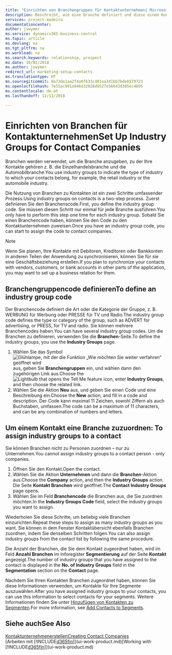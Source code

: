 ```yaml
---
title: "Einrichten von Branchengruppen für Kontaktunternehmen| Microsoft Docs"
description: Beschreibt, wie eine Branche definiert und diese einem Kontaktunternehmen, beispielsweise Einzelhandelsbranche, oder der Automobilindustrie zuweist.
services: project-madeira
documentationcenter: 
author: jswymer
ms.service: dynamics365-business-central
ms.topic: article
ms.devlang: na
ms.tgt_pltfrm: na
ms.workload: na
ms.search.keywords: relationship, prospect
ms.date: 10/01/2018
ms.author: jswymer
redirect_url: marketing-setup-contacts
ms.translationtype: HT
ms.sourcegitcommit: 8a73de1aa2f4a0f633c401ea341bb7bde6579723
ms.openlocfilehash: 7e55ac991a946d32028d9527e56643d305ec4095
ms.contentlocale: de-at
ms.lasthandoff: 12/11/2018

---
```

# <a name="set-up-industry-groups-for-contact-companies"></a><span data-ttu-id="25cd4-103">Einrichten von Branchen für Kontaktunternehmen</span><span class="sxs-lookup"><span data-stu-id="25cd4-103">Set Up Industry Groups for Contact Companies</span></span>
<span data-ttu-id="25cd4-104">Branchen werden verwendet, um die Branche anzugeben, zu der Ihre Kontakte gehören z. B. die Einzelhandelsbranche und die Automobilbranche.</span><span class="sxs-lookup"><span data-stu-id="25cd4-104">You use industry groups to indicate the type of industry to which your contacts belong, for example, the retail industry or the automobile industry.</span></span>

<span data-ttu-id="25cd4-105">Die Nutzung von Branchen zu Kontakten ist ein zwei Schritte umfassender Prozess.</span><span class="sxs-lookup"><span data-stu-id="25cd4-105">Using industry groups on contacts is a two-step process.</span></span> <span data-ttu-id="25cd4-106">Zuerst definieren Sie den Branchenscode.</span><span class="sxs-lookup"><span data-stu-id="25cd4-106">First, you define the industry group code.</span></span> <span data-ttu-id="25cd4-107">Sie müssen diesen Schritt nur einmal für jede Branche ausführen.</span><span class="sxs-lookup"><span data-stu-id="25cd4-107">You only have to perform this step one time for each industry group.</span></span> <span data-ttu-id="25cd4-108">Sobald Sie einen Branchencode haben, können Sie den Code zu den Kontaktunternehmen zuweisen.</span><span class="sxs-lookup"><span data-stu-id="25cd4-108">Once you have an industry group code, you can start to assign the code to contact companies.</span></span>

> [!NOTE]  
>   <span data-ttu-id="25cd4-109">Wenn Sie planen, Ihre Kontakte mit Debitoren, Kreditoren oder Bankkonten in anderen Teilen der Anwendung zu synchronisieren, können Sie für sie eine Geschäftsbeziehung erstellen.</span><span class="sxs-lookup"><span data-stu-id="25cd4-109">If you plan to synchronize your contacts with vendors, customers, or bank accounts in other parts of the application, you may want to set up a business relation for them.</span></span>

## <a name="to-define-an-industry-group-code"></a><span data-ttu-id="25cd4-110">Branchengruppencode definieren</span><span class="sxs-lookup"><span data-stu-id="25cd4-110">To define an industry group code</span></span>
<span data-ttu-id="25cd4-111">Der Branchencode definiert die Art oder die Kategorie der Gruppe, z. B. WERBUNG für Werbung oder PRESSE für TV und Radio.</span><span class="sxs-lookup"><span data-stu-id="25cd4-111">The industry group code defines the type or category of the group, such as ADVERT for advertising, or PRESS, for TV and radio.</span></span> <span data-ttu-id="25cd4-112">Sie können mehrere Branchencodes haben.</span><span class="sxs-lookup"><span data-stu-id="25cd4-112">You can have several industry group codes.</span></span> <span data-ttu-id="25cd4-113">Um die Branchen zu definieren, verwenden Sie die **Branchen**-Seite.</span><span class="sxs-lookup"><span data-stu-id="25cd4-113">To define the industry groups, you use the **Industry Groups** page.</span></span>

1. <span data-ttu-id="25cd4-114">Wählen Sie das Symbol ![Glühlampe, mit der die Funktion „Wie möchten Sie weiter verfahren“ geöffnet wird](media/ui-search/search_small.png "Wie möchten Sie weiter verfahren?") aus, geben Sie **Branchengruppen** ein, und wählen dann den zugehörigen Link aus.</span><span class="sxs-lookup"><span data-stu-id="25cd4-114">Choose the ![Lightbulb that opens the Tell Me feature](media/ui-search/search_small.png "Tell me what you want to do") icon, enter **Industry Groups**, and then choose the related link.</span></span>
2. <span data-ttu-id="25cd4-115">Wählen Sie die Aktion **Neu** aus, und geben Sie einen Code und eine Beschreibung ein.</span><span class="sxs-lookup"><span data-stu-id="25cd4-115">Choose the **New** action, and fill in a code and description.</span></span> <span data-ttu-id="25cd4-116">Der Code kann maximal 11 Zeichen, sowohl Ziffern als auch Buchstaben, umfassen.</span><span class="sxs-lookup"><span data-stu-id="25cd4-116">The code can be a maximum of 11 characters, and can be any combination of numbers and letters.</span></span>

## <span data-ttu-id="25cd4-117"><a name="AssignIndustryGroupContact">Um einem Kontakt eine Branche zuzuordnen:</a></span><span class="sxs-lookup"><span data-stu-id="25cd4-117"><a name="AssignIndustryGroupContact"></a> To assign industry groups to a contact</span></span>
<span data-ttu-id="25cd4-118">Sie können Branchen nicht zu Personen zuordnen – nur zu Unternehmen.</span><span class="sxs-lookup"><span data-stu-id="25cd4-118">You cannot assign industry groups to a contact person - only companies.</span></span>

1. <span data-ttu-id="25cd4-119">Öffnen Sie den Kontakt.</span><span class="sxs-lookup"><span data-stu-id="25cd4-119">Open the contact.</span></span>
2. <span data-ttu-id="25cd4-120">Wählen Sie die Aktion **Unternehmen** und dann die **Branchen**-Aktion aus.</span><span class="sxs-lookup"><span data-stu-id="25cd4-120">Choose the **Company** action, and then the **Industry Groups** action.</span></span> <span data-ttu-id="25cd4-121">Die Seite **Kontakt Branchen** wird geöffnet.</span><span class="sxs-lookup"><span data-stu-id="25cd4-121">The **Contact Industry Groups** page opens.</span></span>
3. <span data-ttu-id="25cd4-122">Wählen Sie im Feld **Branchencode** die Branchen aus, die Sie zuordnen möchten.</span><span class="sxs-lookup"><span data-stu-id="25cd4-122">In the **Industry Groups Code** field, select the industry groups you want to assign.</span></span>

<span data-ttu-id="25cd4-123">Wiederholen Sie diese Schritte, um beliebig viele Branchen einzurichten.</span><span class="sxs-lookup"><span data-stu-id="25cd4-123">Repeat these steps to assign as many industry groups as you want.</span></span> <span data-ttu-id="25cd4-124">Sie können in dem Fenster Kontaktübersicht ebenfalls Branchen zuordnen, indem Sie denselben Schritten folgen.</span><span class="sxs-lookup"><span data-stu-id="25cd4-124">You can also assign industry groups from the contact list by following the same procedure.</span></span>

<span data-ttu-id="25cd4-125">Die Anzahl der Branchen, die Sie dem Kontakt zugeordnet haben, wird im Feld **Anzahl Branchen** im Inforegister **Segmentierung** auf der Seite **Kontakt** angezeigt.</span><span class="sxs-lookup"><span data-stu-id="25cd4-125">The number of industry groups that you have assigned to the contact is displayed in the **No. of Industry Groups** field in the **Segmentation** section on the **Contact** page.</span></span>

<span data-ttu-id="25cd4-126">Nachdem Sie Ihren Kontakten Branchen zugeordnet haben, können Sie diese Informationen verwenden, um Kontakte für Ihre Segmente auszuwählen.</span><span class="sxs-lookup"><span data-stu-id="25cd4-126">After you have assigned industry groups to your contacts, you can use this information to select contacts for your segments.</span></span> <span data-ttu-id="25cd4-127">Weitere Informationen finden Sie unter [Hinzufügen von Kontakten zu Segmenten](marketing-add-contact-segment.md).</span><span class="sxs-lookup"><span data-stu-id="25cd4-127">For more information, see [Add Contacts to Segments](marketing-add-contact-segment.md).</span></span>

## <a name="see-also"></a><span data-ttu-id="25cd4-128">Siehe auch</span><span class="sxs-lookup"><span data-stu-id="25cd4-128">See Also</span></span>
[<span data-ttu-id="25cd4-129">Kontaktunternehmenerstellen</span><span class="sxs-lookup"><span data-stu-id="25cd4-129">Creating Contact Companies</span></span>](marketing-create-contact-companies.md)  
<span data-ttu-id="25cd4-130">[Arbeiten mit [!INCLUDE[d365fin](includes/d365fin_md.md)]](ui-work-product.md)</span><span class="sxs-lookup"><span data-stu-id="25cd4-130">[Working with [!INCLUDE[d365fin](includes/d365fin_md.md)]](ui-work-product.md)</span></span>

